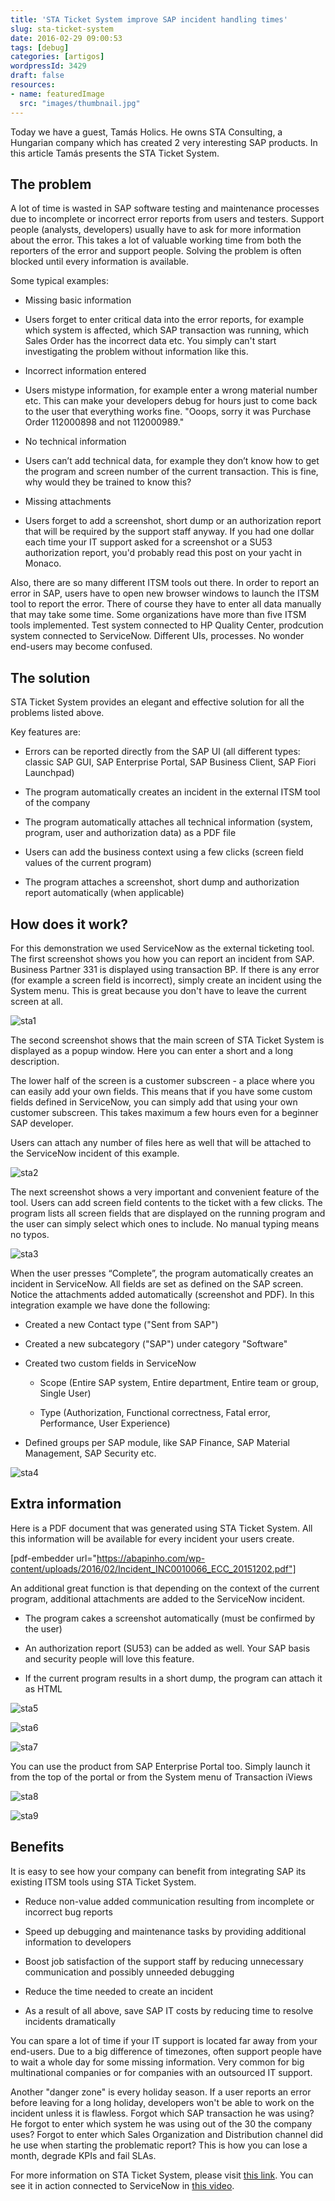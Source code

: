 ```yaml
---
title: 'STA Ticket System improve SAP incident handling times'
slug: sta-ticket-system
date: 2016-02-29 09:00:53
tags: [debug]
categories: [artigos]
wordpressId: 3429
draft: false
resources:
- name: featuredImage
  src: "images/thumbnail.jpg"
---
```

Today we have a guest, Tamás Holics. He owns STA Consulting, a Hungarian company which has created 2 very interesting SAP products. In this article Tamás presents the STA Ticket System.

## The problem

A lot of time is wasted in SAP software testing and maintenance processes due to incomplete or incorrect error reports from users and testers. Support people (analysts, developers) usually have to ask for more information about the error. This takes a lot of valuable working time from both the reporters of the error and support people. Solving the problem is often blocked until every information is available.

<!--more-->

Some typical examples:

  * Missing basic information

  * Users forget to enter critical data into the error reports, for example which system is affected, which SAP transaction was running, which Sales Order has the incorrect data etc. You simply can't start investigating the problem without information like this.

  * Incorrect information entered

  * Users mistype information, for example enter a wrong material number etc. This can make your developers debug for hours just to come back to the user that everything works fine. "Ooops, sorry it was Purchase Order 112000898 and not 112000989."

  * No technical information

  * Users can’t add technical data, for example they don’t know how to get the program and screen number of the current transaction. This is fine, why would they be trained to know this?

  * Missing attachments

  * Users forget to add a screenshot, short dump or an authorization report that will be required by the support staff anyway. If you had one dollar each time your IT support asked for a screenshot or a SU53 authorization report, you'd probably read this post on your yacht in Monaco.

Also, there are so many different ITSM tools out there. In order to report an error in SAP, users have to open new browser windows to launch the ITSM tool to report the error. There of course they have to enter all data manually that may take some time. Some organizations have more than five ITSM tools implemented. Test system connected to HP Quality Center, prodcution system connected to ServiceNow. Different UIs, processes. No wonder end-users may become confused.

## The solution

STA Ticket System provides an elegant and effective solution for all the problems listed above.

Key features are:

  * Errors can be reported directly from the SAP UI (all different types: classic SAP GUI, SAP Enterprise Portal, SAP Business Client, SAP Fiori Launchpad)

  * The program automatically creates an incident in the external ITSM tool of the company

  * The program automatically attaches all technical information (system, program, user and authorization data) as a PDF file

  * Users can add the business context using a few clicks (screen field values of the current program)

  * The program attaches a screenshot, short dump and authorization report automatically (when applicable)

## How does it work?

For this demonstration we used ServiceNow as the external ticketing tool. The first screenshot shows you how you can report an incident from SAP. Business Partner 331 is displayed using transaction BP. If there is any error (for example a screen field is incorrect), simply create an incident using the System menu. This is great because you don't have to leave the current screen at all.

![sta1][1]

The second screenshot shows that the main screen of STA Ticket System is displayed as a popup window. Here you can enter a short and a long description.

The lower half of the screen is a customer subscreen - a place where you can easily add your own fields. This means that if you have some custom fields defined in ServiceNow, you can simply add that using your own customer subscreen. This takes maximum a few hours even for a beginner SAP developer.

Users can attach any number of files here as well that will be attached to the ServiceNow incident of this example.

![sta2][2]

The next screenshot shows a very important and convenient feature of the tool. Users can add screen field contents to the ticket with a few clicks. The program lists all screen fields that are displayed on the running program and the user can simply select which ones to include. No manual typing means no typos.

![sta3][3]

When the user presses “Complete”, the program automatically creates an incident in ServiceNow. All fields are set as defined on the SAP screen. Notice the attachments added automatically (screenshot and PDF). In this integration example we have done the following:

  * Created a new Contact type ("Sent from SAP")

  * Created a new subcategory ("SAP") under category "Software"

  * Created two custom fields in ServiceNow

    * Scope (Entire SAP system, Entire department, Entire team or group, Single User)

    * Type (Authorization, Functional correctness, Fatal error, Performance, User Experience)

  * Defined groups per SAP module, like SAP Finance, SAP Material Management, SAP Security etc.

![sta4][4]

## Extra information

Here is a PDF document that was generated using STA Ticket System. All this information will be available for every incident your users create.

[pdf-embedder url="https://abapinho.com/wp-content/uploads/2016/02/Incident_INC0010066_ECC_20151202.pdf"]

An additional great function is that depending on the context of the current program, additional attachments are added to the ServiceNow incident.

  * The program cakes a screenshot automatically (must be confirmed by the user)

  * An authorization report (SU53) can be added as well. Your SAP basis and security people will love this feature.

  * If the current program results in a short dump, the program can attach it as HTML

![sta5][5]

![sta6][6]

![sta7][7]

You can use the product from SAP Enterprise Portal too. Simply launch it from the top of the portal or from the System menu of Transaction iViews

![sta8][8]

![sta9][9]

## Benefits

It is easy to see how your company can benefit from integrating SAP its existing ITSM tools using STA Ticket System.

  * Reduce non-value added communication resulting from incomplete or incorrect bug reports

  * Speed up debugging and maintenance tasks by providing additional information to developers

  * Boost job satisfaction of the support staff by reducing unnecessary communication and possibly unneeded debugging

  * Reduce the time needed to create an incident

  * As a result of all above, save SAP IT costs by reducing time to resolve incidents dramatically

You can spare a lot of time if your IT support is located far away from your end-users. Due to a big difference of timezones, often support people have to wait a whole day for some missing information. Very common for big multinational companies or for companies with an outsourced IT support.

Another "danger zone" is every holiday season. If a user reports an error before leaving for a long holiday, developers won't be able to work on the incident unless it is flawless. Forgot which SAP transaction he was using? He forgot to enter which system he was using out of the 30 the company uses? Forgot to enter which Sales Organization and Distribution channel did he use when starting the problematic report? This is how you can lose a month, degrade KPIs and fail SLAs.

For more information on STA Ticket System, please visit [this link][10].
You can see it in action connected to ServiceNow in [this video][11].

   [1]: images/sta1.jpg
   [2]: images/sta2.jpg
   [3]: images/sta3.jpg
   [4]: images/sta4.jpg
   [5]: images/sta5.jpg
   [6]: images/sta6.jpg
   [7]: images/sta7.jpg
   [8]: images/sta8.jpg
   [9]: images/sta9.jpg
   [10]: http://sta-technologies.com/products/ticket-system/
   [11]: https://www.youtube.com/watch?v=ML0G8sCA9K4

